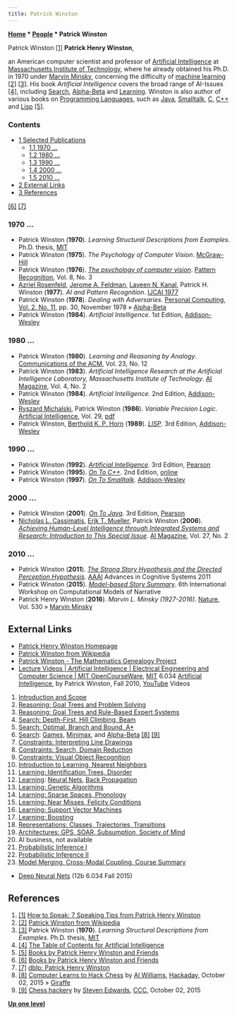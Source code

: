 ```yaml
---
title: Patrick Winston
---
```

**[Home](Home "Home") \* [People](People "People") \* Patrick Winston**



 [](http://sixminutes.dlugan.com/2008/03/24/speaking-tips-patrick-henry-winston-speak/) Patrick Winston <a id="cite-note-1" href="#cite-ref-1">[1]</a> 
**Patrick Henry Winston**,  

an American computer scientist and professor of [Artificial Intelligence](Artificial_Intelligence "Artificial Intelligence") at [Massachusetts Institute of Technology](Massachusetts_Institute_of_Technology "Massachusetts Institute of Technology"), where he already obtained his Ph.D. in 1970 under [Marvin Minsky](Marvin_Minsky "Marvin Minsky"), concerning the difficulty of [machine learning](Learning "Learning") <a id="cite-note-2" href="#cite-ref-2">[2]</a> <a id="cite-note-3" href="#cite-ref-3">[3]</a>.
His book *Artificial Intelligence* covers the broad range of AI-Issues <a id="cite-note-4" href="#cite-ref-4">[4]</a>, including [Search](Search "Search"), [Alpha-Beta](Alpha-Beta "Alpha-Beta") and [Learning](Learning "Learning"). 
Winston is also author of various books on [Programming Languages](Programming "Programming"), such as [Java](Java "Java"), [Smalltalk](index.php?title=Smalltalk&action=edit&redlink=1 "Smalltalk (page does not exist)"), [C](C "C"), [C++](Cpp "Cpp") and [Lisp](index.php?title=Lisp&action=edit&redlink=1 "Lisp (page does not exist)") <a id="cite-note-5" href="#cite-ref-5">[5]</a>.



### Contents


* [1 Selected Publications](#selected-publications)
	+ [1.1 1970 ...](#1970-...)
	+ [1.2 1980 ...](#1980-...)
	+ [1.3 1990 ...](#1990-...)
	+ [1.4 2000 ...](#2000-...)
	+ [1.5 2010 ...](#2010-...)
* [2 External Links](#external-links)
* [3 References](#references)






<a id="cite-note-6" href="#cite-ref-6">[6]</a> <a id="cite-note-7" href="#cite-ref-7">[7]</a>



### 1970 ...


* Patrick Winston (**1970**).  *Learning Structural Descriptions from Examples*. Ph.D. thesis, [MIT](Massachusetts_Institute_of_Technology "Massachusetts Institute of Technology")
* Patrick Winston (**1975**). *The Psychology of Computer Vision*. [McGraw-Hill](https://en.wikipedia.org/wiki/McGraw-Hill_Education)
* Patrick Winston (**1976**). *[The psychology of computer vision](https://www.semanticscholar.org/paper/The-psychology-of-computer-vision-Winston/9aad8a4c8a94209beb49d97a40c0e6deeffa50e7)*. [Pattern Recognition](https://en.wikipedia.org/wiki/Pattern_Recognition_(journal)), Vol. 8, No. 3
* [Azriel Rosenfeld](Mathematician#ARosenfeld "Mathematician"), [Jerome A. Feldman](Mathematician#JeromeFeldman "Mathematician"), [Laveen N. Kanal](Laveen_Kanal "Laveen Kanal"), Patrick H. Winston (**1977**). *AI and Pattern Recognition*. [IJCAI 1977](Conferences#IJCAI1977 "Conferences")
* Patrick Winston (**1978**). *Dealing with Adversaries*. [Personal Computing, Vol. 2, No. 11](Personal_Computing#2_11 "Personal Computing"), pp. 30, November 1978 » [Alpha-Beta](Alpha-Beta "Alpha-Beta")
* Patrick Winston (**1984**). *Artificial Intelligence*. 1st Edition, [Addison-Wesley](https://en.wikipedia.org/wiki/Addison-Wesley)


### 1980 ...


* Patrick Winston (**1980**). *Learning and Reasoning by Analogy*. [Communications of the ACM](ACM#Communications "ACM"), Vol. 23, No. 12
* Patrick Winston (**1983**). *Artificial Intelligence Research at the Artificial Intelligence Laboratory, Massachusetts Institute of Technology*. [AI Magazine](AAAI#AIMAG "AAAI"), Vol. 4, No. 2
* Patrick Winston (**1984**). *Artificial Intelligence*. 2nd Edition, [Addison-Wesley](https://en.wikipedia.org/wiki/Addison-Wesley)
* [Ryszard Michalski](Ryszard_Michalski "Ryszard Michalski"), Patrick Winston (**1986**). *Variable Precision Logic*. [Artificial Intelligence](https://en.wikipedia.org/wiki/Artificial_Intelligence_(journal)), Vol. 29, [pdf](http://www.mli.gmu.edu/papers/86-90/86-29.pdf)
* Patrick Winston, [Berthold K. P. Horn](Mathematician#BKPHorn "Mathematician") (**1989**). *[LISP](http://people.csail.mit.edu/phw/Books/index.html#Lisp)*. 3rd Edition, [Addison-Wesley](https://en.wikipedia.org/wiki/Addison-Wesley)


### 1990 ...


* Patrick Winston (**1992**). *[Artificial Intelligence](http://people.csail.mit.edu/phw/Books/AIBACK.HTML).* 3rd Edition, [Pearson](https://en.wikipedia.org/wiki/Pearson_Education)
* Patrick Winston (**1995**). *[On To C++](http://people.csail.mit.edu/phw/Books/index.html#OnToC++)*. 2nd Edition, [online](http://people.csail.mit.edu/phw/OnToCPP/)
* Patrick Winston (**1997**). *[On To Smalltalk](http://people.csail.mit.edu/phw/Books/index.html#OnToSt)*. [Addison-Wesley](https://en.wikipedia.org/wiki/Addison-Wesley)


### 2000 ...


* Patrick Winston (**2001**). *[On To Java](http://people.csail.mit.edu/phw/Books/index.html#OnToJava)*. 3rd Edition, [Pearson](https://en.wikipedia.org/wiki/Pearson_Education)
* [Nicholas L. Cassimatis](Mathematician#NLCassimatis "Mathematician"), [Erik T. Mueller](Mathematician#ETMueller "Mathematician"), Patrick Winston (**2006**). *[Achieving Human-Level Intelligence through Integrated Systems and Research: Introduction to This Special Issue](https://www.aaai.org/ojs/index.php/aimagazine/article/view/1876)*. [AI Magazine](AAAI#AIMAG "AAAI"), Vol. 27, No. 2


### 2010 ...


* Patrick Winston (**2011**). *[The Strong Story Hypothesis and the Directed Perception Hypothesis](https://dspace.mit.edu/handle/1721.1/67693)*. [AAAI](AAAI "AAAI") Advances in Cognitive Systems 2011
* Patrick Winston (**2015**). *[Model-based Story Summary](https://dspace.mit.edu/handle/1721.1/99102)*. 6th International Workshop on Computational Models of Narrative
* Patrick Henry Winston (**2016**). *Marvin L. Minsky (1927-2016)*. [Nature](https://en.wikipedia.org/wiki/Nature_%28journal%29), Vol. 530 » [Marvin Minsky](Marvin_Minsky "Marvin Minsky")


## External Links


* [Patrick Henry Winston Homepage](http://people.csail.mit.edu/phw/index.html)
* [Patrick Winston from Wikipedia](https://en.wikipedia.org/wiki/Patrick_Winston)
* [Patrick Winston - The Mathematics Genealogy Project](https://genealogy.math.ndsu.nodak.edu/id.php?id=61072)
* [Lecture Videos | Artificial Intelligence | Electrical Engineering and Computer Science | MIT OpenCourseWare](http://ocw.mit.edu/courses/electrical-engineering-and-computer-science/6-034-artificial-intelligence-fall-2010/lecture-videos/), [MIT](Massachusetts_Institute_of_Technology "Massachusetts Institute of Technology") 6.034 [Artificial Intelligence](Artificial_Intelligence "Artificial Intelligence"), by Patrick Winston, Fall 2010, [YouTube](https://en.wikipedia.org/wiki/YouTube) Videos


1. [Introduction and Scope](https://www.youtube.com/watch?v=TjZBTDzGeGg)
2. [Reasoning: Goal Trees and Problem Solving](https://www.youtube.com/watch?v=PNKj529yY5c)
3. [Reasoning: Goal Trees and Rule-Based Expert Systems](https://www.youtube.com/watch?v=leXa7EKUPFk)
4. [Search: Depth-First, Hill Climbing, Beam](https://www.youtube.com/watch?v=j1H3jAAGlEA)
5. [Search: Optimal, Branch and Bound, A\*](https://www.youtube.com/watch?v=gGQ-vAmdAOI)
6. [Search](Search "Search"): [Games](Games "Games"), [Minimax](Minimax "Minimax"), and [Alpha-Beta](Alpha-Beta "Alpha-Beta") <a id="cite-note-8" href="#cite-ref-8">[8]</a> <a id="cite-note-9" href="#cite-ref-9">[9]</a>
7. [Constraints: Interpreting Line Drawings](https://www.youtube.com/watch?v=l-tzjenXrvI)
8. [Constraints: Search, Domain Reduction](https://www.youtube.com/watch?v=d1KyYyLmGpA)
9. [Constraints: Visual Object Recognition](https://www.youtube.com/watch?v=gvmfbePC2pc)
10. [Introduction to Learning, Nearest Neighbors](https://www.youtube.com/watch?v=09mb78oiPkA)
11. [Learning: Identification Trees, Disorder](https://www.youtube.com/watch?v=SXBG3RGr_Rc)
12. [Learning](Learning "Learning"): [Neural Nets](Neural_Networks "Neural Networks"), [Back Propagation](Neural_Networks#Backpropagation "Neural Networks")
13. [Learning: Genetic Algorithms](https://www.youtube.com/watch?v=kHyNqSnzP8Y)
14. [Learning: Sparse Spaces, Phonology](https://www.youtube.com/watch?v=L73hY1pBcQI)
15. [Learning: Near Misses, Felicity Conditions](https://www.youtube.com/watch?v=sh3EPjhhd40)
16. [Learning: Support Vector Machines](https://www.youtube.com/watch?v=_PwhiWxHK8o)
17. [Learning: Boosting](https://www.youtube.com/watch?v=UHBmv7qCey4)
18. [Representations: Classes, Trajectories, Transitions](https://www.youtube.com/watch?v=bQI0OmJPby4)
19. [Architectures: GPS, SOAR, Subsumption, Society of Mind](https://www.youtube.com/watch?v=PimSbFGrwXM)
20. AI business, not available
21. [Probabilistic Inference I](https://www.youtube.com/watch?v=A6Ud6oUCRak)
22. [Probabilistic Inference II](https://www.youtube.com/watch?v=EC6bf8JCpDQ)
23. [Model Merging, Cross-Modal Coupling, Course Summary](https://www.youtube.com/watch?v=XPEJg_6Cg6o)


* [Deep Neural Nets](https://www.youtube.com/watch?v=VrMHA3yX_QI) (12b 6.034 Fall 2015)


## References


1. <a id="cite-ref-1" href="#cite-note-1">[1]</a> [How to Speak: 7 Speaking Tips from Patrick Henry Winston](http://sixminutes.dlugan.com/2008/03/24/speaking-tips-patrick-henry-winston-speak/)
2. <a id="cite-ref-2" href="#cite-note-2">[2]</a> [Patrick Winston from Wikipedia](https://en.wikipedia.org/wiki/Patrick_Winston)
3. <a id="cite-ref-3" href="#cite-note-3">[3]</a> Patrick Winston (**1970**).  *Learning Structural Descriptions from Examples*. Ph.D. thesis, [MIT](Massachusetts_Institute_of_Technology "Massachusetts Institute of Technology")
4. <a id="cite-ref-4" href="#cite-note-4">[4]</a> [The Table of Contents for Artificial Intelligence](http://people.csail.mit.edu/phw/Books/AITABLE.HTML)
5. <a id="cite-ref-5" href="#cite-note-5">[5]</a> [Books by Patrick Henry Winston and Friends](http://people.csail.mit.edu/phw/Books/index.html)
6. <a id="cite-ref-6" href="#cite-note-6">[6]</a> [Books by Patrick Henry Winston and Friends](http://people.csail.mit.edu/phw/Books/index.html)
7. <a id="cite-ref-7" href="#cite-note-7">[7]</a> [dblp: Patrick Henry Winston](https://dblp.uni-trier.de/pers/hd/w/Winston:Patrick_Henry.html)
8. <a id="cite-ref-8" href="#cite-note-8">[8]</a> [Computer Learns to Hack Chess](http://hackaday.com/2015/10/02/computer-learns-to-hack-chess/#more-172231) by [Al Williams](http://hackaday.com/author/wd5gnr1/), [Hackaday](https://en.wikipedia.org/wiki/Hackaday), October 02, 2015 » [Giraffe](Giraffe "Giraffe")
9. <a id="cite-ref-9" href="#cite-note-9">[9]</a> [Chess hackery](http://www.talkchess.com/forum/viewtopic.php?t=57817) by [Steven Edwards](Steven_Edwards "Steven Edwards"), [CCC](CCC "CCC"), October 02, 2015

**[Up one level](People "People")**







 
